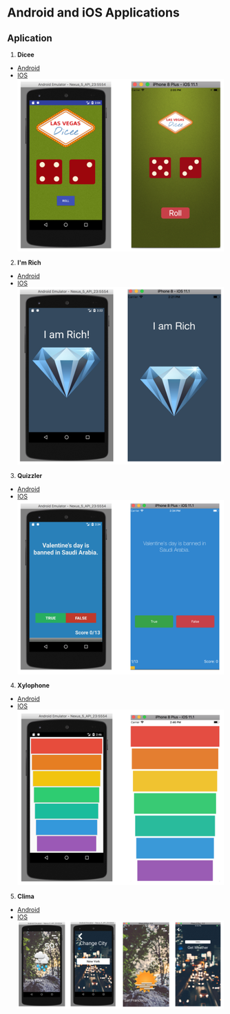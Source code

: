 # Android and iOS Applications

## Aplication
1. **Dicee**
* [Android](https://github.com/fouliex/AndroidAndIOSApps/tree/master/DiceeApp/Android/Dicee)
* [IOS](https://github.com/fouliex/AndroidAndIOSApps/tree/master/DiceeApp/IOS/Dicee)
![Dicee Image](./misc/images/Dicee.png)
2. **I'm Rich**
* [Android](https://github.com/fouliex/AndroidAndIOSApps/tree/master/ImRichApp/Android/MyApplication)
* [IOS](https://github.com/fouliex/AndroidAndIOSApps/tree/master/ImRichApp/IOS/I%20AM%20Rich)
![I am Rich Image](./misc/images/IAmRich.png)
3. **Quizzler**
* [Android](https://github.com/fouliex/AndroidAndIOSApps/tree/master/QuizzlerApp/Android/Quizzler)
* [IOS](https://github.com/fouliex/AndroidAndIOSApps/tree/master/QuizzlerApp/IOS/Quizzler)
![Quizzler Image](./misc/images/Quizzler.png)
4. **Xylophone**
* [Android](https://github.com/fouliex/AndroidAndIOSApps/tree/master/XylophoneApp/Android/Xylophone)
* [IOS](https://github.com/fouliex/AndroidAndIOSApps/tree/master/XylophoneApp/IOS/Xylophone)
![Xylophone Image](./misc/images/Xylophone.png)
5. **Clima**
* [Android](https://github.com/fouliex/AndroidAndIOSApps/tree/master/Clima/Android/Clima)
* [IOS](https://github.com/fouliex/AndroidAndIOSApps/tree/master/Clima/IOS/Clima)
![Clima Image](./misc/images/Clima.png)